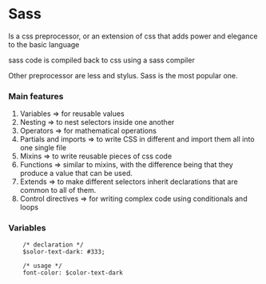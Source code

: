 # Sass

Is a css preprocessor, or an extension of css that adds power and elegance to the basic language

sass code is compiled back to css using a sass compiler

Other preprocessor are less and stylus. Sass is the most popular one.

### Main features

1. Variables => for reusable values
2. Nesting => to nest selectors inside one another
3. Operators => for mathematical operations
4. Partials and imports => to write CSS in different and import them all into one single file
5. Mixins => to write reusable pieces of css code
6. Functions => similar to mixins, with the difference being that they produce a value that can be used.
7. Extends => to make different selectors inherit declarations that are common to all of them.
8. Control directives => for writing complex code using conditionals and loops

### Variables

```
    /* declaration */
    $solor-text-dark: #333;

    /* usage */
    font-color: $color-text-dark
```
